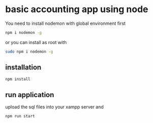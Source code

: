 # basic accounting app using node
You need to install nodemon with global environment first

```sh
npm i nodemon -g
```

or you can install as root with
```sh
sudo npm i nodemon -g
```

## installation
```sh
npm install
```

## run application
upload the sql files into your xampp server
and

```sh
npm run start
```